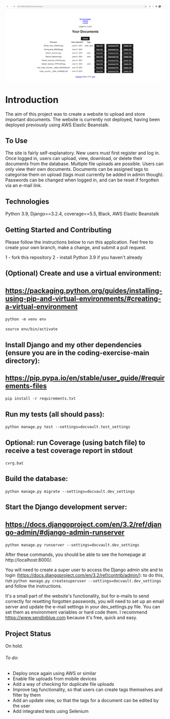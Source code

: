 ![](docvaultcover.png)
# Introduction


The aim of this project was to create a website to upload and store important documents. The website is currently not deployed, having been deployed previously using AWS Elastic Beanstalk.

## To Use

The site is fairly self-explanatory. New users must first register and log in. Once logged in, users can upload, view, download, or delete their documents from the database. Multiple file uploads are possible. Users can only view their own documents. Documents can be assigned tags to categorise them on upload (tags must currently be added in admin though). Passwords can be changed when logged in, and can be reset if forgotten via an e-mail link. 

## Technologies

Python 3.9, Django==3.2.4, coverage==5.5, Black, AWS Elastic Beanstalk

## Getting Started and Contributing

Please follow the instructions below to run this application. Feel free to create your own branch, make a change, and submit a pull request. 

1 - fork this repository
2 - install Python 3.9 if you haven't already

## (Optional) Create and use a virtual environment:
## https://packaging.python.org/guides/installing-using-pip-and-virtual-environments/#creating-a-virtual-environment
```python -m venv env```

```source env/bin/activate```

## Install Django and my other dependencies (ensure you are in the coding-exercise-main directory):
## https://pip.pypa.io/en/stable/user_guide/#requirements-files
```pip install -r requirements.txt```

## Run my tests (all should pass):
```python manage.py test --settings=docvault.test_settings```

## Optional: run Coverage (using batch file) to receive a test coverage report in stdout
```cvrg.bat```

## Build the database:
```python manage.py migrate --settings=docvault.dev_settings```

## Start the Django development server:
## https://docs.djangoproject.com/en/3.2/ref/django-admin/#django-admin-runserver
```python manage.py runserver --settings=docvault.dev_settings```


After these commands, you should be able to see the homepage at http://localhost:8000/.

You will need to create a super user to access the Django admin site and to 
login (https://docs.djangoproject.com/en/3.2/ref/contrib/admin/): to do this, 
run `python manage.py createsuperuser --settings=docvault.dev_settings` and follow the instructions. 

It's a small part of the website's functionality, but for e-mails to send correctly for resetting forgotten passwords, you will need to set up an email server and update the e-mail settings in your dev_settings.py file. You can set them as environment variables or hard code them. I recommend https://www.sendinblue.com because it's free, quick and easy.  

## Project Status

On hold. 
###### To do:

- Deploy once again using AWS or similar
- Enable file uploads from mobile devices
- Add a way of checking for duplicate file uploads
- Improve tag functionality, so that users can create tags themselves and filter by them
- Add an update view, so that the tags for a document can be edited by the user
- Add integrated tests using Selenium
